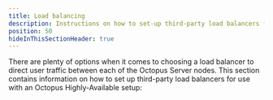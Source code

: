 ```yaml
---
title: Load balancing
description: Instructions on how to set-up third-party load balancers for Octopus High Availability to direct user traffic between each of the Octopus Server nodes.
position: 50
hideInThisSectionHeader: true
---
```


There are plenty of options when it comes to choosing a load balancer to direct user traffic between each of the Octopus Server nodes. This section contains information on how to set up third-party load balancers for use with an Octopus Highly-Available setup:

